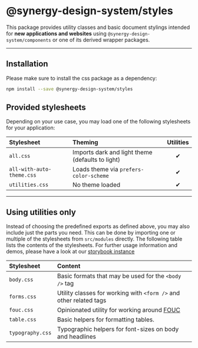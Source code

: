 # @synergy-design-system/styles

This package provides utility classes and basic document stylings intended for **new applications and websites** using `@synergy-design-system/components` or one of its derived wrapper packages.

---

## Installation

Please make sure to install the css package as a dependency:

```bash
npm install --save @synergy-design-system/styles
```

## Provided stylesheets

Depending on your use case, you may load one of the following stylesheets for your application:

| Stylesheet                | Theming                                          | Utilities |
| :------------------------ | :----------------------------------------------- | :-------: |
| `all.css`                 | Imports dark and light theme (defaults to light) |    ✔     |
| `all-with-auto-theme.css` | Loads theme via `prefers-color-scheme`           |    ✔     |
| `utilities.css`           | No theme loaded                                  |    ✔     |

---

## Using utilities only

Instead of choosing the predefined exports as defined above, you may also include just the parts you need. This can be done by importing one or multiple of the stylesheets from `src/modules` directly. The following table lists the contents of the stylesheets. For further usage information and demos, please have a look at our [storybook instance](https://synergy-design-system.github.io)

| Stylesheet       | Content                                                                                                           |
| :--------------- | :---------------------------------------------------------------------------------------------------------------- |
| `body.css`       | Basic formats that may be used for the `<body />` tag                                                             |
| `forms.css`      | Utility classes for working with `<form />` and other related tags                                                |
| `fouc.css`       | Opinionated utility for working around [FOUC](https://www.jacobmilhorn.com/posts/solving-fouc-in-web-components/) |
| `table.css`      | Basic helpers for formatting tables.                                                                              |
| `typography.css` | Typographic helpers for font-sizes on body and headlines                                                          |
